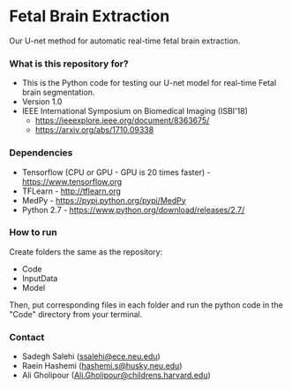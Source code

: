 # Fetal Brain Extraction
Our U-net method for automatic real-time fetal brain extraction.

### What is this repository for? ###

* This is the Python code for testing our U-net model for real-time Fetal brain segmentation.
* Version 1.0
* IEEE International Symposium on Biomedical Imaging (ISBI'18)
	* https://ieeexplore.ieee.org/document/8363675/
	* https://arxiv.org/abs/1710.09338

### Dependencies ###

* Tensorflow (CPU or GPU - GPU is 20 times faster) - https://www.tensorflow.org
* TFLearn - http://tflearn.org
* MedPy - https://pypi.python.org/pypi/MedPy
* Python 2.7 - https://www.python.org/download/releases/2.7/

### How to run ###

Create folders the same as the repository:

- Code
- InputData
- Model

Then, put corresponding files in each folder and run the python code in the "Code" directory from your terminal.

### Contact ###

* Sadegh Salehi (ssalehi@ece.neu.edu)
* Raein Hashemi (hashemi.s@husky.neu.edu)
* Ali Gholipour (Ali.Gholipour@childrens.harvard.edu)
